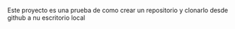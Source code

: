 Este proyecto es una prueba de como crear un repositorio y clonarlo desde github a nu escritorio local

